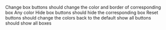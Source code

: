 
Change box buttons should change the color and border of corresponding box
    Any color
Hide box buttons should hide the corresponding box
Reset buttons should change the colors back to the default
show all buttons should show all boxes
